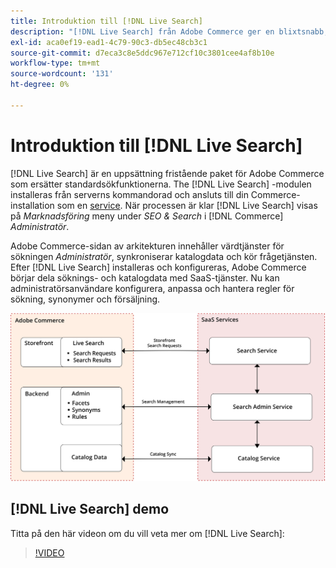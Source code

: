 ```yaml
---
title: Introduktion till [!DNL Live Search]
description: "[!DNL Live Search] från Adobe Commerce ger en blixtsnabb, superrelevant och intuitiv sökupplevelse."
exl-id: aca0ef19-ead1-4c79-90c3-db5ec48cb3c1
source-git-commit: d7eca3c8e5ddc967e712cf10c3801cee4af8b10e
workflow-type: tm+mt
source-wordcount: '131'
ht-degree: 0%

---
```


# Introduktion till [!DNL Live Search]

[!DNL Live Search] är en uppsättning fristående paket för Adobe Commerce som ersätter standardsökfunktionerna. The [!DNL Live Search] -modulen installeras från serverns kommandorad och ansluts till din Commerce-installation som en [service](../landing/saas.md). När processen är klar [!DNL Live Search] visas på *Marknadsföring* meny under *SEO &amp; Search* i [!DNL Commerce] *Administratör*.

Adobe Commerce-sidan av arkitekturen innehåller värdtjänster för sökningen *Administratör*, synkroniserar katalogdata och kör frågetjänsten. Efter [!DNL Live Search] installeras och konfigureras, Adobe Commerce börjar dela söknings- och katalogdata med SaaS-tjänster. Nu kan administratörsanvändare konfigurera, anpassa och hantera regler för sökning, synonymer och försäljning.

![Arkitektur för Live Search](assets/architecture-diagram.svg)

## [!DNL Live Search] demo

Titta på den här videon om du vill veta mer om [!DNL Live Search]:

>[!VIDEO](https://video.tv.adobe.com/v/3418679?quality=12)
